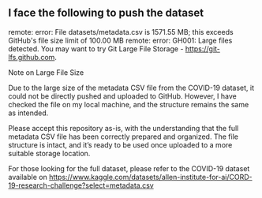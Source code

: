 I face the following to push the dataset
----------------------------------------
remote: error: File datasets/metadata.csv is 1571.55 MB; this exceeds GitHub's file size limit of 100.00 MB
remote: error: GH001: Large files detected. You may want to try Git Large File Storage - https://git-lfs.github.com.


Note on Large File Size

Due to the large size of the metadata CSV file from the COVID-19 dataset, it could not be directly pushed and uploaded to GitHub.
However, I have checked the file on my local machine, and the structure remains the same as intended.

Please accept this repository as-is, with the understanding that the full metadata CSV file has been correctly prepared and 
organized. The file structure is intact, and it’s ready to be used once uploaded to a more suitable storage location.

For those looking for the full dataset, please refer to the COVID-19 dataset available on https://www.kaggle.com/datasets/allen-institute-for-ai/CORD-19-research-challenge?select=metadata.csv
